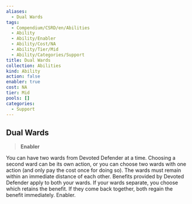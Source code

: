 ```yaml
---
aliases:
  - Dual Wards
tags:
  - Compendium/CSRD/en/Abilities
  - Ability
  - Ability/Enabler
  - Ability/Cost/NA
  - Ability/Tier/Mid
  - Ability/Categories/Support
title: Dual Wards
collection: Abilities
kind: Ability
action: false
enabler: true
cost: NA
tier: Mid
pools: []
categories:
  - Support
---
```

## Dual Wards    
>**Enabler**  
    
You can have two wards from Devoted Defender at a time. Choosing a second ward can be its own action, or you can choose two wards with one action (and only pay the cost once for doing so). The wards must remain within an immediate distance of each other. Benefits provided by Devoted Defender apply to both your wards. If your wards separate, you choose which retains the benefit. If they come back together, both regain the benefit immediately. Enabler.